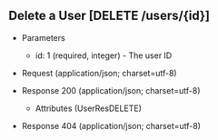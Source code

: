 ## Delete a User [DELETE /users/{id}]

+ Parameters

    + id: 1 (required, integer) - The user ID

+ Request (application/json; charset=utf-8)

    <!-- include(../auth/authHeader.md) -->

+ Response 200 (application/json; charset=utf-8)

    + Attributes (UserResDELETE)

+ Response 404 (application/json; charset=utf-8)
